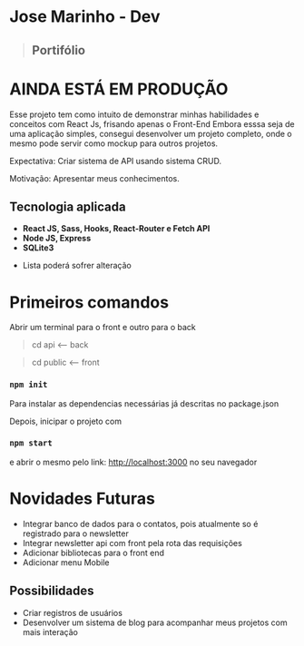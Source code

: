 
# Jose Marinho - Dev
> ## Portifólio

# AINDA ESTÁ EM PRODUÇÃO

Esse projeto tem como intuito de demonstrar minhas habilidades e conceitos com React Js, frisando apenas o Front-End
Embora esssa seja de uma aplicação simples, consegui desenvolver um projeto completo, onde o mesmo pode servir como mockup para outros projetos.

Expectativa: 
Criar sistema de API usando sistema CRUD.

Motivação:
Apresentar meus conhecimentos.

## Tecnologia aplicada
- **React JS, Sass, Hooks, React-Router e Fetch API**
- **Node JS, Express**
- **SQLite3**
* Lista poderá sofrer alteração

# Primeiros comandos
Abrir um terminal para o front e outro para o back
> cd api <-- back

> cd public <-- front

### `npm init`
Para instalar as dependencias necessárias já descritas no package.json

Depois, inicipar o projeto com 
### `npm start` 
e abrir o mesmo pelo link: [http://localhost:3000](http://localhost:3000) no seu navegador

# Novidades Futuras

- Integrar banco de dados para o contatos, pois atualmente so é registrado para o newsletter
- Integrar newsletter api com front pela rota das requisições
- Adicionar bibliotecas para o front end
- Adicionar menu Mobile

## Possibilidades 

- Criar registros de usuários
- Desenvolver um sistema de blog para acompanhar meus projetos com mais interação
